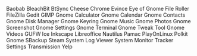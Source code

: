 Baobab
BleachBit
BtSync
Cheese
Chrome
Evince
Eye of Gnome
File Roller
FileZilla
Gedit
GIMP
Gnome Calculator
Gnome Calendar
Gnome Contacts
Gnome Disk Manager
Gnome Keyring
Gnome Music
Gnome Photos
Gnome Screenshot
Gnome Settings
Gnome Terminal
Gnome Tweak Tool
Gnome Videos
GUFW
Ice
Inkscape
Libreoffice
Nautilus
Pamac
PlayOnLinux
Polkit Gnome
SBackup
Steam
System Log Viewer
System Monitor
Tracker Settings
Transmission
Yelp
